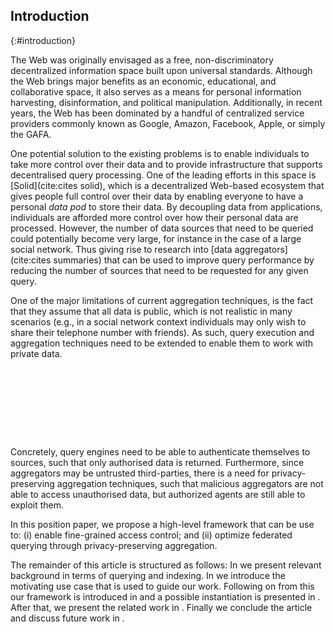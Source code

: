 ## Introduction
{:#introduction}

The Web was originally envisaged as a free, non-discriminatory decentralized information space built upon universal standards.  Although the Web brings major benefits as an economic, educational, and collaborative space, it also serves as a means for personal information harvesting, disinformation, and political manipulation. Additionally, in recent years, the Web has been dominated by a handful of centralized service providers commonly known as Google, Amazon, Facebook, Apple, or simply the GAFA. 

One potential solution to the existing problems is to enable individuals to take more control over their data and to provide infrastructure that supports decentralised query processing. One of the leading efforts in this space is [Solid](cite:cites solid), which is a decentralized Web-based ecosystem that gives people full control over their data by enabling everyone to have a personal *data pod* to store their data. By decoupling data from applications, individuals are afforded more control over how their personal data are processed. However, the number of data sources that need to be queried could potentially become very large, for instance in the case of a large social network. Thus giving rise to research into [data aggregators](cite:cites summaries) that can be used to improve query performance by reducing the number of sources that need to be requested for any given query.

One of the major limitations of current aggregation techniques, is the fact that they assume that all data is public, which is not realistic in many scenarios (e.g., in a social network context individuals may only wish to share their telephone number with friends). As such, query execution and aggregation techniques need to be extended to enable them to work with private data.
<div class="placeholder printonly">
<span style="display: block; height: 9em;"></span>
<!-- This is a dummy placeholder for the ACM first page footnote -->
</div>
Concretely, query engines need to be able to authenticate themselves to sources, such that only authorised data is returned. Furthermore, since aggregators may be untrusted third-parties, there is a need for privacy-preserving aggregation techniques, such that malicious aggregators are not able to access unauthorised data, but authorized agents are still able to exploit them.

In this position paper, we propose a high-level framework that can be use to: (i) enable fine-grained access control; and (ii) optimize federated querying through privacy-preserving aggregation. <!--Our goal is *not* to introduce a complete solution to these problems, instead, our contribution is a framework that can be used to position future research.-->

The remainder of this article is structured as follows: In [](#background) we present relevant background in terms of querying and indexing.
In [](#use-case) we introduce the motivating use case that is used to guide our work.  Following on from this our framework is introduced in [](#framework) and a possible instantiation is presented in [](#solution).
After that, we present the related work in [](#related-work).
Finally we conclude the article and discuss future work in [](#conclusions).
